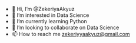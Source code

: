 - 👋 Hi, I’m @ZekeriyaAkyuz
- 👀 I’m interested in Data Science
- 🌱 I’m currently learning Python
- 💞️ I’m looking to collaborate on Data Science
- 📫 How to reach me zekeriyyaakyuz@gmail.com
<!---
ZekeriyaAkyuz/ZekeriyaAkyuz is a ✨ special ✨ repository because its `README.md` (this file) appears on your GitHub profile.
You can click the Preview link to take a look at your changes.
--->
